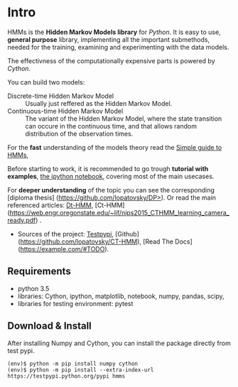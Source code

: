 Intro
=======

HMMs is the **Hidden Markov Models library** for *Python*. 
It is easy to use, **general purpose** library, implementing all the important submethods, needed for the training, examining and experimenting with the data models.

The effectivness of the computationally expensive parts is powered by *Cython*.

You can build two models:

<dl>
 <dt>Discrete-time Hidden Markov Model</dt>
 <dd>Usually just reffered as the Hidden Markov Model.</dd>

 <dt>Continuous-time Hidden Markov Model</dt> 
 <dd>The variant of the Hidden Markov Model, where the state transition can occure in the continuous time, and that allows random distribution  of the observation times. </dd>
</dl>

For the **fast** understanding of the models theory read the [Simple guide to HMMs](https://example.com/#TODO),

Before starting to work, it is recommended to go trough **tutorial with examples**, [the ipython notebook](https://github.com/lopatovsky/CT-HMM/blob/master/CT-HMM.ipynb), covering most of the main usecases.

For **deeper understanding** of the topic you can see the corresponding [diploma thesis] (https://github.com/lopatovsky/DP>).
Or read the main referenced articles: [Dt-HMM](http://www.ece.ucsb.edu/Faculty/Rabiner/ece259/Reprints/tutorial%20on%20hmm%20and%20applications.pdf>), [Ct-HMM] (https://web.engr.oregonstate.edu/~lif/nips2015_CTHMM_learning_camera_ready.pdf) .

-  Sources of the project:
   [Testpypi](https://testpypi.python.org/pypi?%3Aaction=pkg_edit&name=hmms),
   [Github] (https://github.com/lopatovsky/CT-HMM),
   [Read The Docs] (https://example.com/#TODO).

Requirements
-------------

-  python 3.5
-  libraries: Cython, ipython, matplotlib, notebook, numpy, pandas, scipy,
-  libraries for testing environment: pytest   

Download & Install
-------------------

After installing Numpy and Cython, you can install the package directly from test pypi.

```
(env)$ python -m pip install numpy cython
(env)$ python -m pip install --extra-index-url https://testpypi.python.org/pypi hmms

```



